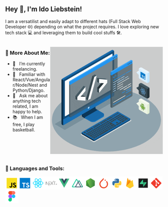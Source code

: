 ## Hey 👋, I'm Ido Liebstein!
I am a versatilist and easily adapt to different hats (Full Stack Web Developer 🌐) depending on what the project requires. I love exploring new tech stack 💻 and leveraging them to build cool stuffs 🛠️. 
<br/>
<br/>

<img align="right" alt="GIF" src="https://raw.githubusercontent.com/idolieb26/idolieb26/main/techstack.gif" width="360px"/>
  
### 🧐 More About Me:

- 🔭 &nbsp; I’m currently freelancing.
- 🌱 &nbsp; Familiar with React/Vue/Angular/Node/Nest and Python/Django.
- 💬 &nbsp; Ask me about anything tech related, I am happy to help.
- 📚 &nbsp; When I am free, I play basketball.

<br />
<br />
<br />
<br />

### 🔨 Languages and Tools:
<a href="https://developer.mozilla.org/en-US/docs/Web/JavaScript" target="_blank"> <img align="left" alt="JavaScript" height ="42px"  src="https://raw.githubusercontent.com/idolieb26/myicons/master/language_and_tools/square/javascript/javascript.svg"> </a>
<a href="https://www.typescriptlang.org/" target="_blank"><img align="left" alt="Typescirpt" height ="42px" src="https://raw.githubusercontent.com/idolieb26/myicons/master/language_and_tools/square/typescript/typescript.svg"></a>
<a href="https://reactjs.org/" target="_blank"> <img align="left" alt="React" height ="42px" src="https://raw.githubusercontent.com/idolieb26/myicons/master/language_and_tools/square/react/react.svg"></a>
<a href="https://nextjs.org/" target="_blank">
<img align="left" alt="nextjs" src="https://raw.githubusercontent.com/idolieb26/idolieb26/main/assets/next.png" height ="42px"/></a>
<a href="https://vuejs.org/" target="_blank"><img align="left" alt="Vue.js" height ="42px" src="https://raw.githubusercontent.com/idolieb26/myicons/master/language_and_tools/square/vue/vue.svg"></a>
<a href="https://nuxtjs.org/" target="_blank">
<img align="left" alt="nuxtjs" src="https://raw.githubusercontent.com/idolieb26/idolieb26/main/assets/nuxt.png" height ="42px"/></a>
<a href="https://nodejs.org" target="_blank"><img align="left" alt="Node.js" height ="42px" src="https://raw.githubusercontent.com/idolieb26/myicons/master/language_and_tools/square/node/node.svg"></a>
<a href="https://pytorch.org/" target="_blank"> <img align="left" src="https://raw.githubusercontent.com/idolieb26/myicons/master/language_and_tools/square/pytorch/pytorch.svg" alt="pytorch" height="42px"/> </a> 
<a href="https://www.python.org" target="_blank"><img align="left" alt="Python" height ="42px" src="https://raw.githubusercontent.com/idolieb26/myicons/master/language_and_tools/square/python/python.svg"></a>
<a href="https://firebase.google.com/" target="_blank"> <img align="left" src="https://raw.githubusercontent.com/idolieb26/myicons/master/language_and_tools/square/firebase/firebase.svg" alt="firebase" height ="42px"/> </a>
<a href="https://supabase.com/" target="_blank">
<img align="left" alt="supabase" src="https://raw.githubusercontent.com/idolieb26/idolieb26/main/assets/supabase.jpg" height ="42px"/></a>
<a href="https://git-scm.com/" target="_blank"> <img src="https://raw.githubusercontent.com/idolieb26/myicons/master/language_and_tools/square/git-scm/git-scm.svg" align="left" alt="git" height='42px'/> </a>
<a href="https://www.figma.com/" target="_blank"> <img src="https://raw.githubusercontent.com/idolieb26/myicons/master/language_and_tools/square/figma/figma.svg" alt="figma" height='42px'/> </a>

<br>

<br>
